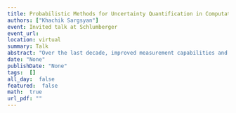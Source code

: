 ```yaml
---
title: Probabilistic Methods for Uncertainty Quantification in Computational Models I
authors: ["Khachik Sargsyan"]
event: Invited talk at Schlumberger
event_url: 
location: virtual
summary: Talk
abstract: "Over the last decade, improved measurement capabilities and computational resources have greatly accelerated method development for uncertainty quantification (UQ) in computational models of physical systems.<br><br>This talk will give an overview of UQ in computational models. In particular, I will focus on probabilistic methods for forward and inverse UQ studies with an emphasis on Polynomial Chaos (PC) expansions and Bayesian inference, respectively. I will introduce both classical and more advanced methods, highlighting major challenges with synthetic demonstrations and, time permitting, with physical applications, including CFD and climate models.<br><br>The talk will bias towards capabilities and methods available in UQTk, which is a lightweight C++/Python software package developed and maintained at Sandia-California (www.sandia.gov/UQToolkit).<br><br><br>"
date: "None"
publishDate: "None"
tags:  []
all_day:  false
featured:  false
math:  true
url_pdf: ""
---
```

